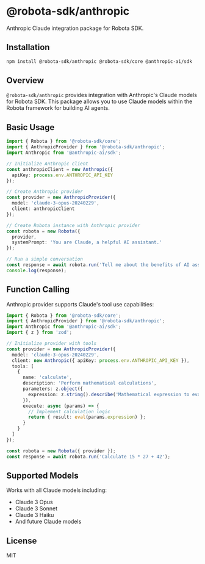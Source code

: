 # @robota-sdk/anthropic

Anthropic Claude integration package for Robota SDK.

## Installation

```bash
npm install @robota-sdk/anthropic @robota-sdk/core @anthropic-ai/sdk
```

## Overview

`@robota-sdk/anthropic` provides integration with Anthropic's Claude models for Robota SDK. This package allows you to use Claude models within the Robota framework for building AI agents.

## Basic Usage

```typescript
import { Robota } from '@robota-sdk/core';
import { AnthropicProvider } from '@robota-sdk/anthropic';
import Anthropic from '@anthropic-ai/sdk';

// Initialize Anthropic client
const anthropicClient = new Anthropic({
  apiKey: process.env.ANTHROPIC_API_KEY
});

// Create Anthropic provider
const provider = new AnthropicProvider({
  model: 'claude-3-opus-20240229',
  client: anthropicClient
});

// Create Robota instance with Anthropic provider
const robota = new Robota({
  provider,
  systemPrompt: 'You are Claude, a helpful AI assistant.'
});

// Run a simple conversation
const response = await robota.run('Tell me about the benefits of AI assistants');
console.log(response);
```

## Function Calling

Anthropic provider supports Claude's tool use capabilities:

```typescript
import { Robota } from '@robota-sdk/core';
import { AnthropicProvider } from '@robota-sdk/anthropic';
import Anthropic from '@anthropic-ai/sdk';
import { z } from 'zod';

// Initialize provider with tools
const provider = new AnthropicProvider({
  model: 'claude-3-opus-20240229',
  client: new Anthropic({ apiKey: process.env.ANTHROPIC_API_KEY }),
  tools: [
    {
      name: 'calculate',
      description: 'Perform mathematical calculations',
      parameters: z.object({
        expression: z.string().describe('Mathematical expression to evaluate')
      }),
      execute: async (params) => {
        // Implement calculation logic
        return { result: eval(params.expression) };
      }
    }
  ]
});

const robota = new Robota({ provider });
const response = await robota.run('Calculate 15 * 27 + 42');
```

## Supported Models

Works with all Claude models including:
- Claude 3 Opus
- Claude 3 Sonnet
- Claude 3 Haiku
- And future Claude models

## License

MIT 
